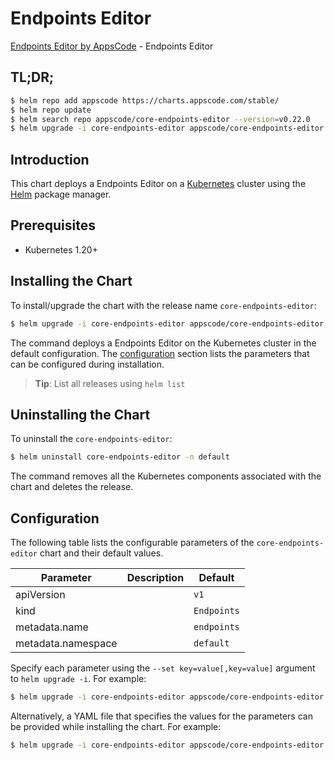 # Endpoints Editor

[Endpoints Editor by AppsCode](https://appscode.com) - Endpoints Editor

## TL;DR;

```bash
$ helm repo add appscode https://charts.appscode.com/stable/
$ helm repo update
$ helm search repo appscode/core-endpoints-editor --version=v0.22.0
$ helm upgrade -i core-endpoints-editor appscode/core-endpoints-editor -n default --create-namespace --version=v0.22.0
```

## Introduction

This chart deploys a Endpoints Editor on a [Kubernetes](http://kubernetes.io) cluster using the [Helm](https://helm.sh) package manager.

## Prerequisites

- Kubernetes 1.20+

## Installing the Chart

To install/upgrade the chart with the release name `core-endpoints-editor`:

```bash
$ helm upgrade -i core-endpoints-editor appscode/core-endpoints-editor -n default --create-namespace --version=v0.22.0
```

The command deploys a Endpoints Editor on the Kubernetes cluster in the default configuration. The [configuration](#configuration) section lists the parameters that can be configured during installation.

> **Tip**: List all releases using `helm list`

## Uninstalling the Chart

To uninstall the `core-endpoints-editor`:

```bash
$ helm uninstall core-endpoints-editor -n default
```

The command removes all the Kubernetes components associated with the chart and deletes the release.

## Configuration

The following table lists the configurable parameters of the `core-endpoints-editor` chart and their default values.

|     Parameter      | Description |        Default         |
|--------------------|-------------|------------------------|
| apiVersion         |             | <code>v1</code>        |
| kind               |             | <code>Endpoints</code> |
| metadata.name      |             | <code>endpoints</code> |
| metadata.namespace |             | <code>default</code>   |


Specify each parameter using the `--set key=value[,key=value]` argument to `helm upgrade -i`. For example:

```bash
$ helm upgrade -i core-endpoints-editor appscode/core-endpoints-editor -n default --create-namespace --version=v0.22.0 --set apiVersion=v1
```

Alternatively, a YAML file that specifies the values for the parameters can be provided while
installing the chart. For example:

```bash
$ helm upgrade -i core-endpoints-editor appscode/core-endpoints-editor -n default --create-namespace --version=v0.22.0 --values values.yaml
```
